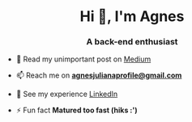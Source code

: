 <h1 align="center">Hi 👋, I'm Agnes</h1>
<h3 align="center">A back-end enthusiast</h3>

- 📝 Read my unimportant post on [Medium](https://medium.com/@agajuliansyah)

- 📫 Reach me on **agnesjulianaprofile@gmail.com**

- 📄 See my experience [LinkedIn](https://www.linkedin.com/in/agnesjuliana/)

- ⚡ Fun fact **Matured too fast (hiks :')**
